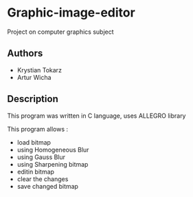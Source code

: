 # Graphic-image-editor

Project on computer graphics subject

## Authors
  * Krystian Tokarz
  * Artur Wicha 

## Description

This program was written in C language, uses ALLEGRO library

This program allows :
 * load bitmap
 * using Homogeneous Blur
 * using Gauss Blur
 * using Sharpening bitmap
 * editin bitmap
 * clear the changes
 * save changed bitmap

 
 

